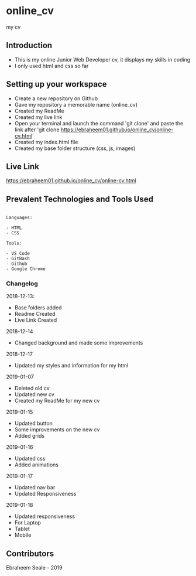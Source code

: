# online_cv
my cv

## Introduction 

- This is my online Junior Web Developer cv, it displays my skills in coding
- I only used html and css so far


## Setting up your workspace

- Create a new repository on Github
- Gave my repository a memorable name (online_cv)
- Created my ReadMe
- Created my live link
- Open your terminal and launch the command 'git clone' and paste the link after 'git clone                  https://ebraheem01.github.io/online_cv/online-cv.html'
- Created my index.html file 
- Created my base folder structure (css, js, images) 

## Live Link

https://ebraheem01.github.io/online_cv/online-cv.html

## Prevalent Technologies and Tools Used

```

Languages:

- HTML
- CSS
```
```
Tools:

- VS Code
- GitBash
- Github
- Google Chrome

```

### Changelog

2018-12-13:
- Base folders added
- Readme Created
- Live Link Created

2018-12-14
- Changed background and made some improvements 

2018-12-17 
- Updated my styles and information for my html

2019-01-07
- Deleted old cv 
- Updated new cv 
- Created my ReadMe for my new cv

2019-01-15 
- Updated button
- Some improvements on the new cv
- Added grids

2019-01-16
- Updated css
- Added animations

2019-01-17
- Updated nav bar
- Updated Responsiveness

2019-01-18
- Updated responsiveness
- For Laptop
- Tablet
- Mobile

## Contributors

Ebraheem Seale - 2019
